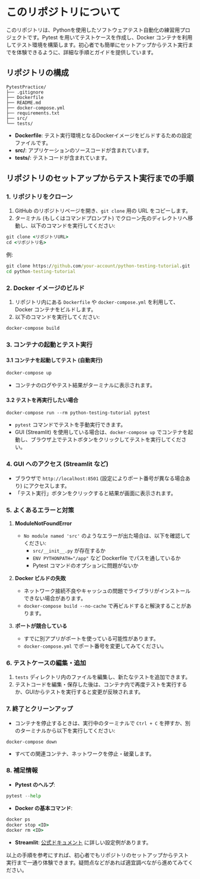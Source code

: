 # このリポジトリについて

このリポジトリは、Pythonを使用したソフトウェアテスト自動化の練習用プロジェクトです。Pytest を用いてテストケースを作成し、Docker コンテナを利用してテスト環境を構築します。初心者でも簡単にセットアップからテスト実行までを体験できるように、詳細な手順とガイドを提供しています。

## リポジトリの構成

```
PytestPractice/
├── .gitignore
├── Dockerfile
├── README.md
├── docker-compose.yml
├── requirements.txt
├── src/
└── tests/
```

- **Dockerfile**: テスト実行環境となるDockerイメージをビルドするための設定ファイルです。
- **src/**: アプリケーションのソースコードが含まれています。
- **tests/**: テストコードが含まれています。

## リポジトリのセットアップからテスト実行までの手順

### 1. リポジトリをクローン

1. GitHub のリポジトリページを開き、`git clone` 用の URL をコピーします。
2. ターミナル (もしくはコマンドプロンプト) でクローン先のディレクトリへ移動し、以下のコマンドを実行してください:

``` cmd
git clone <リポジトリURL>
cd <リポジトリ名>
```

例:
``` cmd
git clone https://github.com/your-account/python-testing-tutorial.git
cd python-testing-tutorial
```

### 2. Docker イメージのビルド

1. リポジトリ内にある `Dockerfile` や `docker-compose.yml` を利用して、Docker コンテナをビルドします。
2. 以下のコマンドを実行してください:

``` cmd
docker-compose build
```

### 3. コンテナの起動とテスト実行

#### 3.1 コンテナを起動してテスト (自動実行)

``` cmd
docker-compose up
```
- コンテナのログやテスト結果がターミナルに表示されます。

#### 3.2 テストを再実行したい場合

```
docker-compose run --rm python-testing-tutorial pytest
```

- `pytest` コマンドでテストを手動実行できます。  
- GUI (Streamlit) を使用している場合は、`docker-compose up` でコンテナを起動し、ブラウザ上でテストボタンをクリックしてテストを実行してください。

### 4. GUI へのアクセス (Streamlit など)

- ブラウザで `http://localhost:8501` (設定によりポート番号が異なる場合あり) にアクセスします。
- 「テスト実行」ボタンをクリックすると結果が画面に表示されます。

### 5. よくあるエラーと対策

1. **ModuleNotFoundError**  
   - `No module named 'src'` のようなエラーが出た場合は、以下を確認してください:
     - `src/__init__.py` が存在するか
     - `ENV PYTHONPATH="/app"` など Dockerfile でパスを通しているか
     - Pytest コマンドのオプションに問題がないか

2. **Docker ビルドの失敗**  
   - ネットワーク接続不良やキャッシュの問題でライブラリがインストールできない場合があります。  
   - `docker-compose build --no-cache` で再ビルドすると解決することがあります。

3. **ポートが競合している**  
   - すでに別アプリがポートを使っている可能性があります。  
   - `docker-compose.yml` でポート番号を変更してみてください。

### 6. テストケースの編集・追加

1. `tests` ディレクトリ内のファイルを編集し、新たなテストを追加できます。
2. テストコードを編集・保存した後は、コンテナ内で再度テストを実行するか、GUIからテストを実行すると変更が反映されます。

### 7. 終了とクリーンアップ

- コンテナを停止するときは、実行中のターミナルで `Ctrl + C` を押すか、別のターミナルから以下を実行してください:

```
docker-compose down
```

- すべての関連コンテナ、ネットワークを停止・破棄します。

### 8. 補足情報

- **Pytest のヘルプ**: 
``` python
pytest --help
```
- **Docker の基本コマンド**: 
``` cmd
docker ps
docker stop <ID>
docker rm <ID>
```
- **Streamlit**: [公式ドキュメント](https://docs.streamlit.io/) に詳しい設定例があります。

以上の手順を参考にすれば、初心者でもリポジトリのセットアップからテスト実行まで一通り体験できます。疑問点などがあれば適宜調べながら進めてみてください。
